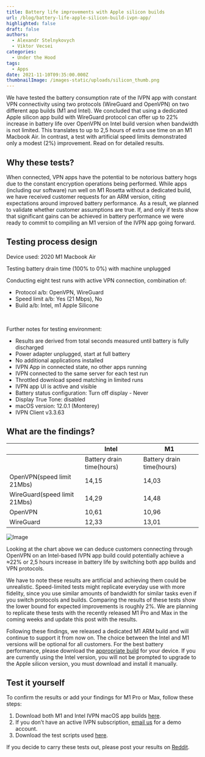 ```yaml
---
title: Battery life improvements with Apple silicon builds
url: /blog/battery-life-apple-silicon-build-ivpn-app/
highlighted: false
draft: false
authors:
  - Alexandr Stelnykovych
  - Viktor Vecsei
categories:
  - Under the Hood	
tags:
  - Apps
date: 2021-11-10T09:35:00.000Z
thumbnailImage: /images-static/uploads/silicon_thumb.png
---
```

We have tested the battery consumption rate of the IVPN app with constant VPN connectivity using two protocols (WireGuard and OpenVPN) on two different app builds (M1 and Intel). We concluded that using a dedicated Apple silicon app build with WireGuard protocol can offer up to 22% increase in battery life over OpenVPN on Intel build version when bandwidth is not limited. This translates to up to 2,5 hours of extra use time on an M1 Macbook Air. In contrast, a test with artificial speed limits demonstrated only a modest (2%) improvement. Read on for detailed results. 

## Why these tests?

When connected, VPN apps have the potential to be notorious battery hogs due to the constant encryption operations being performed. While apps (including our software) run well on M1 Rosetta without a dedicated build, we have received customer requests for an ARM version, citing expectations around improved battery performance. 
As a result, we planned to validate whether customer assumptions are true. If, and only if tests show that significant gains can be achieved in battery performance we were ready to commit to compiling an M1 version of the IVPN app going forward.  

## Testing process design

Device used: 2020 M1 Macbook Air

Testing battery drain time (100% to 0%) with machine unplugged

Conducting eight test runs with active VPN connection, combination of:
- Protocol a/b: OpenVPN, WireGuard
- Speed limit a/b: Yes (21 Mbps), No 
- Build a/b: Intel, m1 Apple Silicone  
<br>

Further notes for testing environment:
- Results are derived from total seconds measured until battery is fully discharged 
- Power adapter unplugged, start at full battery
- No additional applications installed 
- IVPN App in connected state, no other apps running
- IVPN connected to the same server for each test run
- Throttled download speed matching in limited runs
- IVPN app UI is active and visible
- Battery status configuration: Turn off display - Never
- Display True Tone: disabled
- macOS version: 12.0.1 (Monterey)
- IVPN Client v3.3.63

## What are the findings? 

  | Intel | M1
-- | -- | --
  | Battery drain time(hours) | Battery drain time(hours)
OpenVPN(speed limit 21Mbs) | 14,15 | 14,03
WireGuard(speed limit 21Mbs) | 14,29 | 14,48
OpenVPN | 10,61 | 10,96
WireGuard | 12,33 | 13,01

![Image](/images-static/uploads/silicon_tests.png)

Looking at the chart above we can deduce customers connecting through OpenVPN on an Intel-based IVPN app build could potentially achieve a ≈22% or 2,5 hours increase in battery life by switching both app builds and VPN protocols.

We have to note these results are artificial and achieving them could be unrealistic. Speed-limited tests might replicate everyday use with more fidelity, since you use similar amounts of bandwidth for similar tasks even if you switch protocols and builds. Comparing the results of these tests show the lower bound for expected improvements is roughly 2%. 
We are planning to replicate these tests with the recently released M1 Pro and Max in the coming weeks and update this post with the results. 

Following these findings, we released a dedicated M1 ARM build and will continue to support it from now on. The choice between the Intel and M1 versions will be optional for all customers. For the best battery performance, please download the [appropriate build](https://www.ivpn.net/apps-macos/) for your device. If you are currently using the Intel version, you will not be prompted to upgrade to the Apple silicon version, you must download and install it manually.

## Test it yourself

To confirm the results or add your findings for M1 Pro or Max, follow these steps:
1. Download both M1 and Intel IVPN macOS app builds [here](https://www.ivpn.net/apps-macos/).
2. If you don’t have an active IVPN subscription, [email us](https://www.ivpn.net/contactus/) for a demo account.
3. Download the test scripts used [here](https://github.com/ivpn/m1-battery-drain-tests).

If you decide to carry these tests out, please post your results on [Reddit](https://www.reddit.com/r/IVPN/). 

